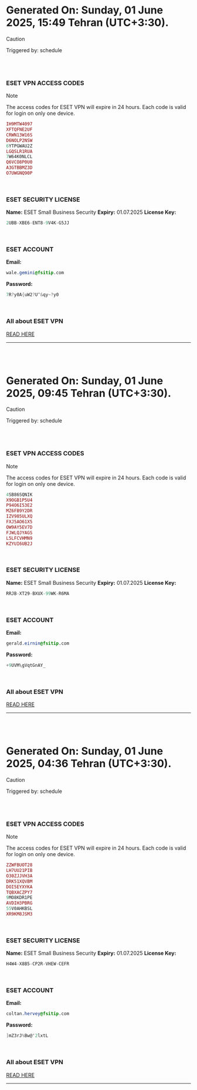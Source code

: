 # Generated On: Sunday, 01 June 2025, 15:49 Tehran (UTC+3:30).

> [!CAUTION]
> Triggered by: schedule

<br><br>

### ESET VPN ACCESS CODES

> [!NOTE]
> The access codes for ESET VPN will expire in 24 hours.
> Each code is valid for login on only one device.

```ruby
IH9MTW4097
XFTQFNE2UF
CRWN13W16S
D6NOLP2NSW
6YTPGWAU2Z
LGQSLR1RUA
7W64K0NLCL
Q6VCO8P0U0
A3GTBBMZ3D
O7UWGNQ90P
```

<br>

### ESET SECURITY LICENSE

**Name:** ESET Small Business Security
**Expiry:** 01.07.2025
**License Key:**

```POV-Ray SDL
2UBB-XBE6-ENT8-9V4K-G5JJ
```

<br>

### ESET ACCOUNT

**Email:**

```CSS
wale.gemini@fsitip.com
```

**Password:**

```POV-Ray SDL
7R?y0A{uW2?U^&qy~?y0
```

<br>

### All about ESET VPN

[READ HERE](https://t.me/F_NiREvil/2113)

---

<br><br>

# Generated On: Sunday, 01 June 2025, 09:45 Tehran (UTC+3:30).

> [!CAUTION]
> Triggered by: schedule

<br><br>

### ESET VPN ACCESS CODES

> [!NOTE]
> The access codes for ESET VPN will expire in 24 hours.
> Each code is valid for login on only one device.

```ruby
4SB86SQNIK
X9OGB1P5U4
P94O6I53E2
MZ6FB9Y2DR
IZV985ULXQ
FXJ5AO61X5
OW9AY5EV7D
FJWLQJYAGS
L5LFCVHMN9
KZYUI6UB2J
```

<br>

### ESET SECURITY LICENSE

**Name:** ESET Small Business Security
**Expiry:** 01.07.2025
**License Key:**

```POV-Ray SDL
RRJB-XT29-BXUX-99WK-R6MA
```

<br>

### ESET ACCOUNT

**Email:**

```CSS
gerald.eirnin@fsitip.com
```

**Password:**

```POV-Ray SDL
+9UVM\gVqtGnAY_
```

<br>

### All about ESET VPN

[READ HERE](https://t.me/F_NiREvil/2113)

---

<br><br>

# Generated On: Sunday, 01 June 2025, 04:36 Tehran (UTC+3:30).

> [!CAUTION]
> Triggered by: schedule

<br><br>

### ESET VPN ACCESS CODES

> [!NOTE]
> The access codes for ESET VPN will expire in 24 hours.
> Each code is valid for login on only one device.

```ruby
ZZWFBUOT28
LH7UU21PIB
O30ZJJVH3A
DRK51XQVBM
DOI5EYXYKA
TQBXACZPY7
9MO8KDR1PE
AVDIH3PBRG
55V0AHKBSL
XR9KM8JSM3
```

<br>

### ESET SECURITY LICENSE

**Name:** ESET Small Business Security
**Expiry:** 01.07.2025
**License Key:**

```POV-Ray SDL
H4W4-X8B5-CP2R-VHEW-CEFR
```

<br>

### ESET ACCOUNT

**Email:**

```CSS
coltan.hervey@fsitip.com
```

**Password:**

```POV-Ray SDL
]mZ3rJ%Bw@'2lxtL
```

<br>

### All about ESET VPN

[READ HERE](https://t.me/F_NiREvil/2113)

---

<br><br>

